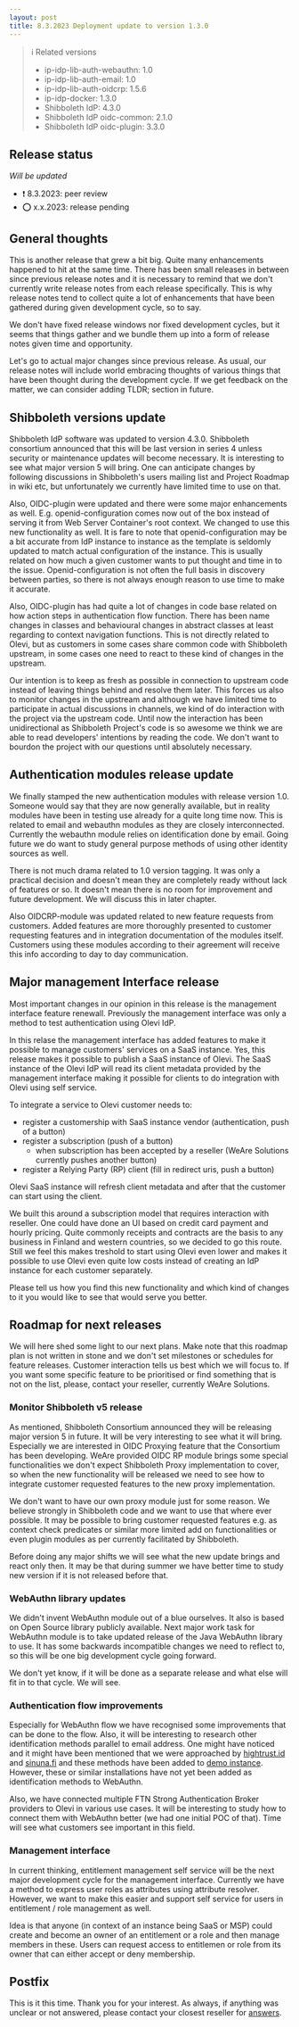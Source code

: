 ```yaml
---
layout: post
title: 8.3.2023 Deployment update to version 1.3.0
---
```

> ℹ️ Related versions
> * ip-idp-lib-auth-webauthn: 1.0
> * ip-idp-lib-auth-email: 1.0
> * ip-idp-lib-auth-oidcrp: 1.5.6
> * ip-idp-docker: 1.3.0
> * Shibboleth IdP: 4.3.0
> * Shibboleth IdP oidc-common: 2.1.0
> * Shibboleth IdP oidc-plugin: 3.3.0

## Release status

_Will be updated_

* ❗️ 8.3.2023: peer review
* ⭕️ x.x.2023: release pending

## General thoughts

This is another release that grew a bit big. Quite many enhancements happened to hit at the same time. There has been small releases in between since previous release notes and it is necessary to remind that we don't currently write release notes from each release specifically. This is why release notes tend to collect quite a lot of enhancements that have been gathered during given development cycle, so to say.

We don't have fixed release windows nor fixed development cycles, but it seems that things gather and we bundle them up into a form of release notes given time and opportunity.

Let's go to actual major changes since previous release. As usual, our release notes will include world embracing thoughts of various things that have been thought during the development cycle. If we get feedback on the matter, we can consider adding TLDR; section in future.

## Shibboleth versions update

Shibboleth IdP software was updated to version 4.3.0. Shibboleth consortium announced that this will be last version in series 4 unless security or maintenance updates will become necessary. It is interesting to see what major version 5 will bring. One can anticipate changes by following discussions in Shibboleth's users mailing list and Project Roadmap in wiki etc, but unfortunately we currently have limited time to use on that.

Also, OIDC-plugin were updated and there were some major enhancements as well. E.g. openid-configuration comes now out of the box instead of serving it from Web Server Container's root context. We changed to use this new functionality as well. It is fare to note that openid-configuration may be a bit accurate from IdP instance to instance as the template is seldomly updated to match actual configuration of the instance. This is usually related on how much a given customer wants to put thought and time in to the issue. Openid-configuration is not often the full basis in discovery between parties, so there is not always enough reason to use time to make it accurate.

Also, OIDC-plugin has had quite a lot of changes in code base related on how action steps in authentication flow function. There has been name changes in classes and behavioural changes in abstract classes at least regarding to context navigation functions. This is not directly related to Olevi, but as customers in some cases share common code with Shibboleth upstream, in some cases one need to react to these kind of changes in the upstream.

Our intention is to keep as fresh as possible in connection to upstream code instead of leaving things behind and resolve them later. This forces us also to monitor changes in the upstream and although we have limited time to participate in actual discussions in channels, we kind of do interaction with the project via the upstream code. Until now the interaction has been unidirectional as Shibboleth Project's code is so awesome we think we are able to read developers' intentions by reading the code. We don't want to bourdon the project with our questions until absolutely necessary.

## Authentication modules release update

We finally stamped the new authentication modules with release version 1.0. Someone would say that they are now generally available, but in reality modules have been in testing use already for a quite long time now. This is related to email and webauthn modules as they are closely interconnected. Currently the webauthn module relies on identification done by email. Going future we do want to study general purpose methods of using other identity sources as well.

There is not much drama related to 1.0 version tagging. It was only a practical decision and doesn't mean they are completely ready without lack of features or so. It doesn't mean there is no room for improvement and future development. We will discuss this in later chapter.

Also OIDCRP-module was updated related to new feature requests from customers. Added features are more thoroughly presented to customer requesting features and in integration documentation of the modules itself. Customers using these modules according to their agreement will receive this info according to day to day communication.

## Major management Interface release

Most important changes in our opinion in this release is the management interface feature renewall. Previously the management interface was only a method to test authentication using Olevi IdP.

In this relase the management interface has added features to make it possible to manage customers' services on a SaaS instance. Yes, this release makes it possible to publish a SaaS instance of Olevi. The SaaS instance of the Olevi IdP will read its client metadata provided by the management interface making it possible for clients to do integration with Olevi using self service.

To integrate a service to Olevi customer needs to:
* register a customership with SaaS instance vendor (authentication, push of a button)
* register a subscription (push of a button)
    * when subscription has been accepted by a reseller (WeAre Solutions currently pushes another button)
* register a Relying Party (RP) client (fill in redirect uris, push a button)

Olevi SaaS instance will refresh client metadata and after that the customer can start using the client.

We built this around a subscription model that requires interaction with reseller. One could have done an UI based on credit card payment and hourly pricing. Quite commonly receipts and contracts are the basis to any business in Finland and western countries, so we decided to go this route. Still we feel this makes treshold to start using Olevi even lower and makes it possible to use Olevi even quite low costs instead of creating an IdP instance for each customer separately.

Please tell us how you find this new functionality and which kind of changes to it you would like to see that would serve you better.

## Roadmap for next releases

We will here shed some light to our next plans. Make note that this roadmap plan is not written in stone and we don't set milestones or schedules for feature releases. Customer interaction tells us best which we will focus to. If you want some specific feature to be prioritised or find something that is not on the list, please, contact your reseller, currently WeAre Solutions.

### Monitor Shibboleth v5 release

As mentioned, Shibboleth Consortium announced they will be releasing major version 5 in future. It will be very interesting to see what it will bring. Especially we are interested in OIDC Proxying feature that the Consortium has been developing. WeAre provided OIDC RP module brings some special functionalities we don't expect Shibboleth Proxy implementation to cover, so when the new functionality will be released we need to see how to integrate customer requested features to the new proxy implementation.

We don't want to have our own proxy module just for some reason. We believe strongly in Shibboleth code and we want to use that where ever possible. It may be possible to bring customer requested features e.g. as context check predicates or similar more limited add on functionalities or even plugin modules as per currently facilitated by Shibboleth.

Before doing any major shifts we will see what the new update brings and react only then. It may be that during summer we have better time to study new version if it is not released before that.

### WebAuthn library updates

We didn't invent WebAuthn module out of a blue ourselves. It also is based on Open Source library publicly available. Next major work task for WebAuthn module is to take updated release of the Java WebAuthn library to use. It has some backwards incompatible changes we need to reflect to, so this will be one big development cycle going forward.

We don't yet know, if it will be done as a separate release and what else will fit in to that cycle. We will see.

### Authentication flow improvements

Especially for WebAuthn flow we have recognised some improvements that can be done to the flow. Also, it will be interesting to research other identification methods parallel to email address. One might have noticed and it might have been mentioned that we were approached by [hightrust.id](hightrust.id) and [sinuna.fi](sinuna.fi) and these methods have been added to [demo instance](demo.olevi.fi). However, these or similar installations have not yet been added as identification methods to WebAuthn.

Also, we have connected multiple FTN Strong Authentication Broker providers to Olevi in various use cases. It will be interesting to study how to connect them with WebAuthn better (we had one initial POC of that). Time will see what customers see important in this field.

### Management interface

In current thinking, entitlement management self service will be the next major development cycle for the management interface. Currently we have a method to express user roles as attributes using attribute resolver. However, we want to make this easier and support self service for users in entitlement / role management as well.

Idea is that anyone (in context of an instance being SaaS or MSP) could create and become an owner of an entitlement or a role and then manage members in these. Users can request access to entitlemen or role from its owner that can either accept or deny membership.

## Postfix

This is it this time. Thank you for your interest. As always, if anything was unclear or not answered, please contact your closest reseller for [answers](https://www.weare.fi/en/contact-page/).